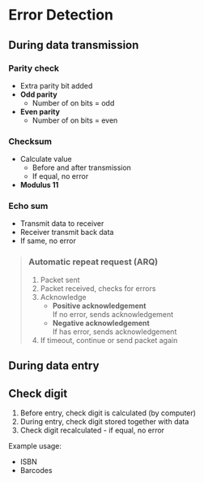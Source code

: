 # Error Detection

## During data transmission

### Parity check

- Extra parity bit added
- **Odd parity**
    - Number of on bits = odd
- **Even parity**
    - Number of on bits = even

### Checksum

- Calculate value
    - Before and after transmission
    - If equal, no error
- **Modulus 11**

### Echo sum

- Transmit data to receiver
- Receiver transmit back data
- If same, no error

> ### Automatic repeat request (ARQ)
>
> 1. Packet sent
> 2. Packet received, checks for errors
> 3. Acknowledge
>     - **Positive acknowledgement** \
>       If no error, sends acknowledgement
>     - **Negative acknowledgement** \
>       If has error, sends acknowledgement
> 4. If timeout, continue or send packet again

## During data entry

## Check digit

1. Before entry, check digit is calculated (by computer)
2. During entry, check digit stored together with data
3. Check digit recalculated - if equal, no error

<p></p>
Example usage:

- ISBN
- Barcodes
